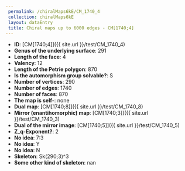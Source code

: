 ```yaml
--- 
 permalink: /chiralMaps6kE/CM_1740_4 
 collection: chiralMaps6kE
 layout: dataEntry
 title: Chiral maps up to 6000 edges - CM[1740;4]
---
```


- **ID**: [CM[1740;4]]({{ site.url }}/test/CM_1740_4)
- **Genus of the underlying surface**: 291
- **Length of the face**: 4
- **Valency**: 12
- **Length of the Petrie polygon**: 870
- **Is the automorphism group solvable?**: S
- **Number of vertices**: 290
- **Number of edges**: 1740
- **Number of faces**: 870
- **The map is self-**: none
- **Dual map**: [CM[1740;8]]({{ site.url }}/test/CM_1740_8)
- **Mirror (enantihomorphic) map**: [CM[1740;3]]({{ site.url }}/test/CM_1740_3)
- **Dual of the mirror image**: [CM[1740;5]]({{ site.url }}/test/CM_1740_5)
- **Z_q-Exponent?**: 2
- **No idea**:  7:3
- **No idea**: Y
- **No idea**: N
- **Skeleton**: Sk(290;3)^3
- **Some other kind of skeleton**: nan
